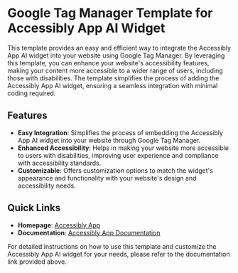 # Google Tag Manager Template for Accessibly App AI Widget

This template provides an easy and efficient way to integrate the Accessibly App AI widget into your website using Google Tag Manager. By leveraging this template, you can enhance your website's accessibility features, making your content more accessible to a wider range of users, including those with disabilities. The template simplifies the process of adding the Accessibly App AI widget, ensuring a seamless integration with minimal coding required.

## Features

- **Easy Integration**: Simplifies the process of embedding the Accessibly App AI widget into your website through Google Tag Manager.
- **Enhanced Accessibility**: Helps in making your website more accessible to users with disabilities, improving user experience and compliance with accessibility standards.
- **Customizable**: Offers customization options to match the widget's appearance and functionality with your website's design and accessibility needs.

## Quick Links

- **Homepage**: [Accessibly App](https://www.accessiblyapp.com)
- **Documentation**: [Accessibly App Documentation](https://www.accessiblyapp.com/documentation)

For detailed instructions on how to use this template and customize the Accessibly App AI widget for your needs, please refer to the documentation link provided above.
